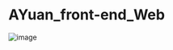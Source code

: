 # AYuan_front-end_Web

![image](http://github.com/AAYuan/AYuan_front-end_Web/raw/master/ReadMeImg/search.png)






